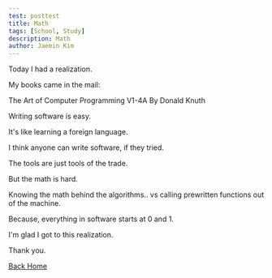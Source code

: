 ```yaml
---
test: posttest
title: Math
tags: [School, Study]
description: Math
author: Jaemin Kim
--- 
```


Today I had a realization.

My books came in the mail:

The Art of Computer Programming V1-4A By Donald Knuth

Writing software is easy.

It's like learning a foreign language.

I think anyone can write software, if they tried.

The tools are just tools of the trade.

But the math is hard.

Knowing the math behind the algorithms.. vs calling prewritten functions out of the machine.

Because, everything in software starts at 0 and 1.

I'm glad I got to this realization.

Thank you.

[Back Home](https://jaemnkm.github.io/jekyll-now/)